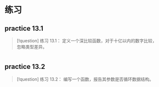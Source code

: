 






# 练习
## practice 13.1
> [!question] 
> 练习 13.1： 定义一个深比较函数，对于十亿以内的数字比较，忽略类型差异。
> 
``` go

```


## practice 13.2
> [!question] 
> 练习 13.2： 编写一个函数，报告其参数是否循环数据结构。
> 
``` go

```


